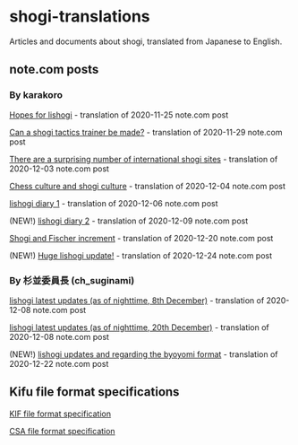 # shogi-translations #

Articles and documents about shogi, translated from Japanese to English.

## note.com posts ##

### By karakoro ###

[Hopes for lishogi](karakoro/201125-hopes-for-lishogi.md) - translation of 2020-11-25 note.com post

[Can a shogi tactics trainer be made?](karakoro/201129-shogi-tactics-trainer.md) - translation of 2020-11-29 note.com post

[There are a surprising number of international shogi sites](karakoro/201203-international-shogi-sites.md) - translation of 2020-12-03 note.com post

[Chess culture and shogi culture](karakoro/201204-chess-culture-and-shogi-culture.md) - translation of 2020-12-04 note.com post

[lishogi diary 1](karakoro/201206-lishogi-diary-1.md) - translation of 2020-12-06 note.com post

(NEW!) [lishogi diary 2](karakoro/201209-lishogi-diary-2.md) - translation of 2020-12-09 note.com post

[Shogi and Fischer increment](karakoro/201220-shogi-and-Fischer-increment.md) - translation of 2020-12-20 note.com post

(NEW!) [Huge lishogi update!](karakoro/201224-huge-lishogi-update.md) - translation of 2020-12-24 note.com post

### By 杉並委員長 (ch_suginami) ###

[lishogi latest updates (as of nighttime, 8th December)](suginami/201208-lishogi-updates.md) - translation of 2020-12-08 note.com post

[lishogi latest updates (as of nighttime, 20th December)](suginami/201220-lishogi-updates.md) - translation of 2020-12-08 note.com post

(NEW!) [lishogi updates and regarding the byoyomi format](suginami/201222-lishogi-updates-and-regarding-byoyomi.md) - translation of 2020-12-22 note.com post

## Kifu file format specifications ##

[KIF file format specification](KIF-standard.md)

[CSA file format specification](CSA-standard.md)
